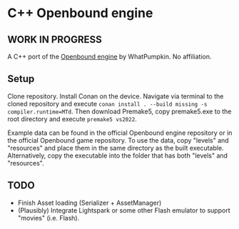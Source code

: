 # C++ Openbound engine
## WORK IN PROGRESS
A C++ port of the [Openbound engine](https://github.com/WhatPumpkin/Sburb) by WhatPumpkin. No affiliation.

## Setup
Clone repository.
Install Conan on the device.
Navigate via terminal to the cloned repository and execute `conan install . --build missing -s compiler.runtime=MTd`.
Then download Premake5, copy premake5.exe to the root directory and execute `premake5 vs2022`.

Example data can be found in the official Openbound engine repository or in the official Openbound game repository. To use the data, copy "levels" and "resources" and place them in the same directory as the built executable. Alternatively, copy the executable into the folder that has both "levels" and "resources".

## TODO

- Finish Asset loading (Serializer + AssetManager)
- (Plausibly) Integrate Lightspark or some other Flash emulator to support "movies" (i.e. Flash).